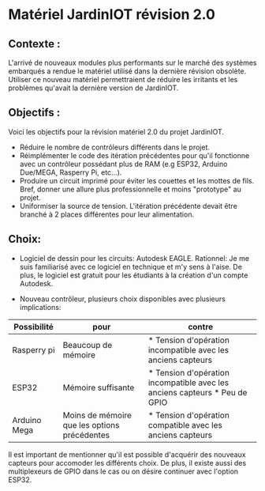 # Matériel JardinIOT révision 2.0

## Contexte :

L'arrivé de nouveaux modules plus performants sur le marché des systèmes
embarqués a rendue le matériel utilisé dans la dernière révision obsolète. 
Utiliser ce nouveau matériel permettraient de réduire les irritants et les
problèmes qu'avait la dernière version de JardinIOT.

## Objectifs :

Voici les objectifs pour la révision matériel 2.0 du projet JardinIOT.

* Réduire le nombre de contrôleurs différents dans le projet.
* Réimplémenter le code des itération précédentes pour qu'il fonctionne avec un
  contrôleur possédant plus de RAM (e.g ESP32, Arduino Due/MEGA, Rasperry Pi, etc...).
* Produire un circuit imprimé pour éviter les couettes et les mottes de fils.
  Bref, donner une allure plus professionnelle et moins "prototype" au projet.
* Uniformiser la source de tension. L'itération précédente devait être branché à
  2 places différentes pour leur alimentation.
  
## Choix: 

* Logiciel de dessin pour les circuits: Autodesk EAGLE. Rationnel: Je me suis
  familiarisé avec ce logiciel en technique et m'y sens à l'aise. De plus, le
  logiciel est gratuit pour les étudiants à la création d'un compte Autodesk.
  
* Nouveau contrôleur, plusieurs choix disponibles avec plusieurs implications:

| Possibilité  | pour                                         | contre                                                     |
|--------------|----------------------------------------------|------------------------------------------------------------|
| Rasperry pi  | Beaucoup de mémoire                          | * Tension d'opération incompatible avec les anciens capteurs |
| ESP32        | Mémoire suffisante                           | * Tension d'opération incompatible avec les anciens capteurs * Peu de GPIO|
| Arduino Mega | Moins de mémoire que les options précédentes | * Tension d'opération compatible avec les anciens capteurs   |

Il est important de mentionner qu'il est possible d'acquérir des nouveaux
capteurs pour accomoder les différents choix. De plus, il existe aussi des
multiplexeurs de GPIO dans le cas ou on désire continuer avec l'option ESP32.

